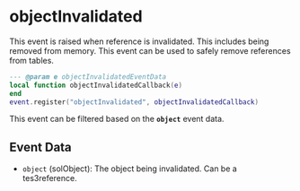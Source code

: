 # objectInvalidated

This event is raised when reference is invalidated. This includes being removed from memory. This event can be used to safely remove references from tables.

```lua
--- @param e objectInvalidatedEventData
local function objectInvalidatedCallback(e)
end
event.register("objectInvalidated", objectInvalidatedCallback)
```

This event can be filtered based on the **`object`** event data.

## Event Data

* `object` (solObject): The object being invalidated. Can be a tes3reference.

